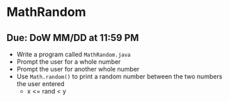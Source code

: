 # MathRandom

## Due: DoW MM/DD at 11:59 PM

- Write a program called `MathRandom.java`
- Prompt the user for a whole number
- Prompt the user for another whole number
- Use `Math.random()` to print a random number between the two numbers the user entered
  - x <= rand < y
